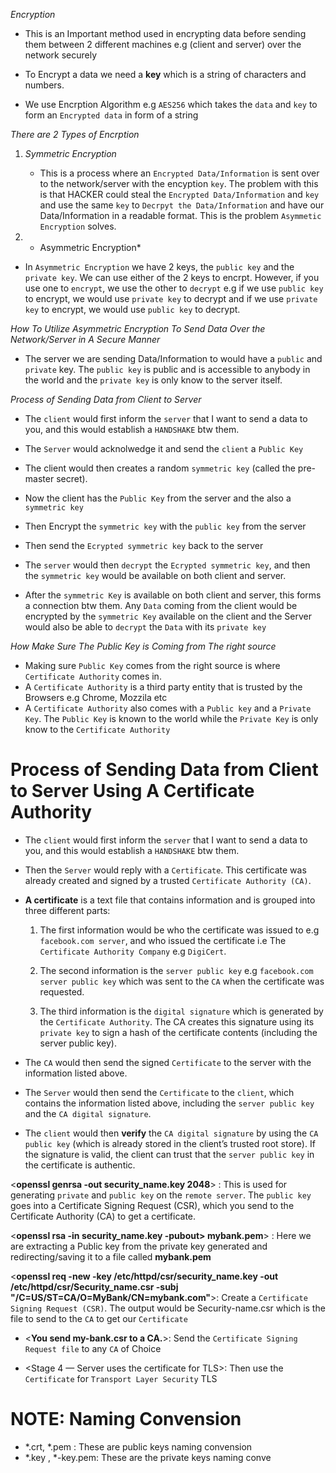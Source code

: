 *Encryption*
- This is an Important method used in encrypting data before sending them between 2 different machines e.g (client and server) over the network securely

- To Encrypt a data we need a **key** which is a string of characters and numbers. 

- We use Encrption Algorithm  e.g `AES256` which takes the `data` and `key` to form an `Encrypted data` in form of a string 
  
*There are 2 Types of Encrption*

1. *Symmetric Encryption*
   - This is a process where an `Encrypted Data/Information` is sent over to the network/server with the encyption `key`. The problem with this is that HACKER could steal the `Encrypted Data/Information` and `key` and use the same `key` to `Decrpyt the Data/Information` and have our Data/Information in a readable format. This is the problem `Asymmetic Encryption` solves. 

2. * Asymmetric Encryption*
- In `Asymmetric Encryption` we have 2 keys, the `public key` and the `private key`. We can use either of the 2 keys to encrpt. However, if you use one to `encrypt`, we use the other to `decrypt` e.g if we use `public key` to encrypt, we would use `private key` to decrypt  and if we use `private key` to encrypt, we would use `public key` to decrypt.

*How To Utilize Asymmetric Encryption To Send Data Over the Network/Server in A Secure Manner*

- The server we are sending Data/Information to would have a `public` and `private` key. The `public key` is public and is accessible to anybody in the world and the `private key` is only know to the server itself.

*Process of Sending Data from Client to Server*

- The `client` would first inform the `server` that I want to send a data to you, and this would establish a `HANDSHAKE` btw them.

- The `Server` would acknolwedge it and send the `client` a `Public Key`

- The client would then creates a random `symmetric key` (called the pre-master secret).
  
- Now the client has the `Public Key` from the server and the also a `symmetric key`

- Then Encrypt the `symmetric key` with the `public key` from the server

- Then send the `Ecrypted symmetric key` back to the server

- The `server` would then `decrypt` the `Ecrypted symmetric key`, and then the `symmetric key` would be available on both client and server.

- After the `symmetric Key` is available on both client and server, this forms a connection btw them. Any `Data` coming from the client would be encrypted by the `symmetric Key` available on the client and the Server would also be able to `decrypt` the `Data` with its `private key`

*How Make Sure The Public Key is Coming from The right source*

- Making sure `Public Key` comes from the right source is where `Certificate Authority` comes in.
- A  `Certificate Authority` is a third party entity that is trusted by the Browsers e.g Chrome, Mozzila etc
- A `Certificate Authority` also comes with a `Public key` and a `Private Key`. The `Public Key` is known to the world while the `Private Key` is only know to the `Certificate Authority`


# Process of Sending Data from Client to Server Using A Certificate Authority

- The `client` would first inform the `server` that I want to send a data to you, and this would establish a `HANDSHAKE` btw them.
  
- Then the `Server` would reply with a `Certificate`. This certificate was already created and signed by a trusted `Certificate Authority (CA)`.

- **A certificate** is a text file that contains information and is grouped into three different parts:
  1. The first information would be who the certificate was issued to e.g `facebook.com server`, and who issued the certificate i.e The `Certificate Authority Company` e.g `DigiCert`.
   
  2. The second information is the `server public key` e.g `facebook.com server public key` which was sent to the `CA` when the certificate was requested.
   
  3. The third information is the `digital signature` which is generated by the `Certificate Authority`. The CA creates this signature using its `private key` to sign a hash of the certificate contents (including the server public key).

- The `CA` would then send the signed `Certificate` to the server with the information listed above.
  
- The `Server` would then send the `Certificate` to the `client`, which contains the information listed above, including the `server public key` and the `CA digital signature`.

- The `client` would then **verify** the `CA digital signature` by using the `CA public key` (which is already stored in the client’s trusted root store). If the signature is valid, the client can trust that the `server public key` in the certificate is authentic.



<**openssl genrsa -out security_name.key 2048**> : This is used for generating `private` and `public key` on the `remote server`. The `public key` goes into a Certificate Signing Request (CSR), which you send to the Certificate Authority (CA) to get a certificate.

<**openssl rsa -in security_name.key -pubout> mybank.pem**> : Here we are extracting a Public key from the private key generated and redirecting/saving it to a file called **mybank.pem**

<**openssl req -new -key /etc/httpd/csr/security_name.key -out /etc/httpd/csr/Security_name.csr -subj "/C=US/ST=CA/O=MyBank/CN=mybank.com"**>: Create a `Certificate Signing Request (CSR)`. The output would be Security-name.csr which is the file to send to the `CA` to get our `Certificate`

- <**You send my-bank.csr to a CA.**>: Send the `Certificate Signing Request file` to any `CA` of Choice 

- <Stage 4 — Server uses the certificate for TLS>: Then use the `Certificate` for `Transport Layer Security` TLS

# NOTE: Naming Convension
- *.crt, *.pem : These are public keys naming convension
- *.key , *-key.pem: These are the private keys naming conve